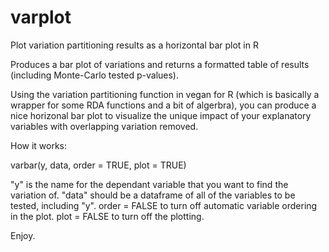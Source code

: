 # varplot
Plot variation partitioning results as a horizontal bar plot in R

Produces a bar plot of variations and returns a formatted table of 
results (including Monte-Carlo tested p-values).

Using the variation partitioning function in vegan for R (which is
basically a wrapper for some RDA functions and a bit of algerbra),
you can produce a nice horizonal bar plot to visualize the unique
impact of your explanatory variables with overlapping variation 
removed. 

How it works: 

varbar(y, data, order = TRUE, plot = TRUE)

"y" is the name for the dependant variable that you want to find 
the variation of. 
"data" should be a dataframe of all of the variables to be tested, 
including "y".
order = FALSE to turn off automatic variable ordering in the plot.
plot = FALSE to turn off the plotting.

 

Enjoy. 
